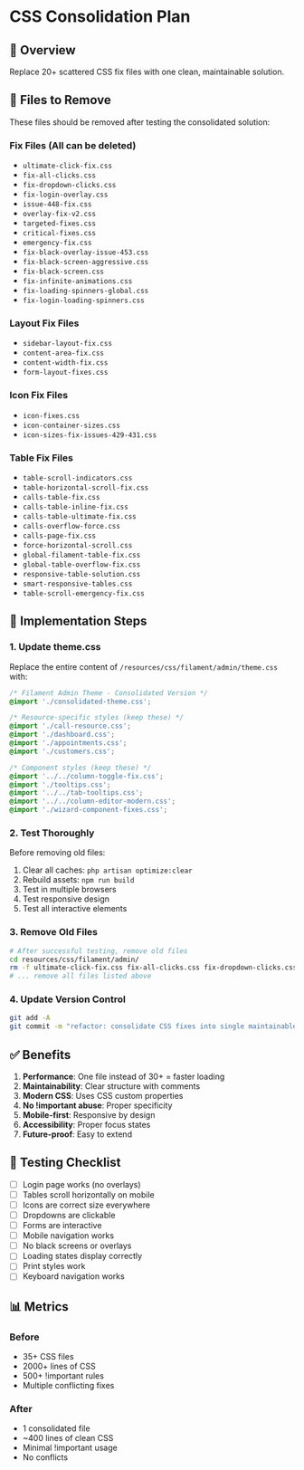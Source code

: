 # CSS Consolidation Plan

## 🎯 Overview

Replace 20+ scattered CSS fix files with one clean, maintainable solution.

## 📝 Files to Remove

These files should be removed after testing the consolidated solution:

### Fix Files (All can be deleted)
- `ultimate-click-fix.css`
- `fix-all-clicks.css`
- `fix-dropdown-clicks.css`
- `fix-login-overlay.css`
- `issue-448-fix.css`
- `overlay-fix-v2.css`
- `targeted-fixes.css`
- `critical-fixes.css`
- `emergency-fix.css`
- `fix-black-overlay-issue-453.css`
- `fix-black-screen-aggressive.css`
- `fix-black-screen.css`
- `fix-infinite-animations.css`
- `fix-loading-spinners-global.css`
- `fix-login-loading-spinners.css`

### Layout Fix Files
- `sidebar-layout-fix.css`
- `content-area-fix.css`
- `content-width-fix.css`
- `form-layout-fixes.css`

### Icon Fix Files
- `icon-fixes.css`
- `icon-container-sizes.css`
- `icon-sizes-fix-issues-429-431.css`

### Table Fix Files
- `table-scroll-indicators.css`
- `table-horizontal-scroll-fix.css`
- `calls-table-fix.css`
- `calls-table-inline-fix.css`
- `calls-table-ultimate-fix.css`
- `calls-overflow-force.css`
- `calls-page-fix.css`
- `force-horizontal-scroll.css`
- `global-filament-table-fix.css`
- `global-table-overflow-fix.css`
- `responsive-table-solution.css`
- `smart-responsive-tables.css`
- `table-scroll-emergency-fix.css`

## 🔧 Implementation Steps

### 1. Update theme.css
Replace the entire content of `/resources/css/filament/admin/theme.css` with:

```css
/* Filament Admin Theme - Consolidated Version */
@import './consolidated-theme.css';

/* Resource-specific styles (keep these) */
@import './call-resource.css';
@import './dashboard.css';
@import './appointments.css';
@import './customers.css';

/* Component styles (keep these) */
@import '../../column-toggle-fix.css';
@import './tooltips.css';
@import '../../tab-tooltips.css';
@import '../../column-editor-modern.css';
@import './wizard-component-fixes.css';
```

### 2. Test Thoroughly
Before removing old files:
1. Clear all caches: `php artisan optimize:clear`
2. Rebuild assets: `npm run build`
3. Test in multiple browsers
4. Test responsive design
5. Test all interactive elements

### 3. Remove Old Files
```bash
# After successful testing, remove old files
cd resources/css/filament/admin/
rm -f ultimate-click-fix.css fix-all-clicks.css fix-dropdown-clicks.css
# ... remove all files listed above
```

### 4. Update Version Control
```bash
git add -A
git commit -m "refactor: consolidate CSS fixes into single maintainable file"
```

## ✅ Benefits

1. **Performance**: One file instead of 30+ = faster loading
2. **Maintainability**: Clear structure with comments
3. **Modern CSS**: Uses CSS custom properties
4. **No !important abuse**: Proper specificity
5. **Mobile-first**: Responsive by design
6. **Accessibility**: Proper focus states
7. **Future-proof**: Easy to extend

## 🧪 Testing Checklist

- [ ] Login page works (no overlays)
- [ ] Tables scroll horizontally on mobile
- [ ] Icons are correct size everywhere
- [ ] Dropdowns are clickable
- [ ] Forms are interactive
- [ ] Mobile navigation works
- [ ] No black screens or overlays
- [ ] Loading states display correctly
- [ ] Print styles work
- [ ] Keyboard navigation works

## 📊 Metrics

### Before
- 35+ CSS files
- 2000+ lines of CSS
- 500+ !important rules
- Multiple conflicting fixes

### After
- 1 consolidated file
- ~400 lines of clean CSS
- Minimal !important usage
- No conflicts